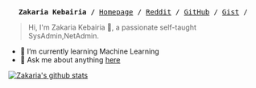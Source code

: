 


<p><pre align="center">
<strong>Zakaria Kebairia /</strong> <a href="https://www.zakaria-k.xyz">Homepage</a> / <a href="https://www.reddit.com/user/Z4cK47/submitted/?sort=top">Reddit</a> / <a href="https://github.com/kebairia">GitHub</a> / <a href="https://gist.github.com/kebairia">Gist</a> / </pre></p>

> Hi, I'm Zakaria Kebairia 👋, a passionate self-taught SysAdmin,NetAdmin.


- 🌱 I’m currently learning Machine Learning
- 💬 Ask me about anything [here](https://github.com/kebairia/kebairia/issues)

[![Zakaria's github stats](https://github-readme-stats.vercel.app/api?username=kebairia&include_all_commits=tur&count_private=true&hide_border=true&show_icons=true&theme=dark)](https://github.com/anuraghazra/github-readme-stats)

